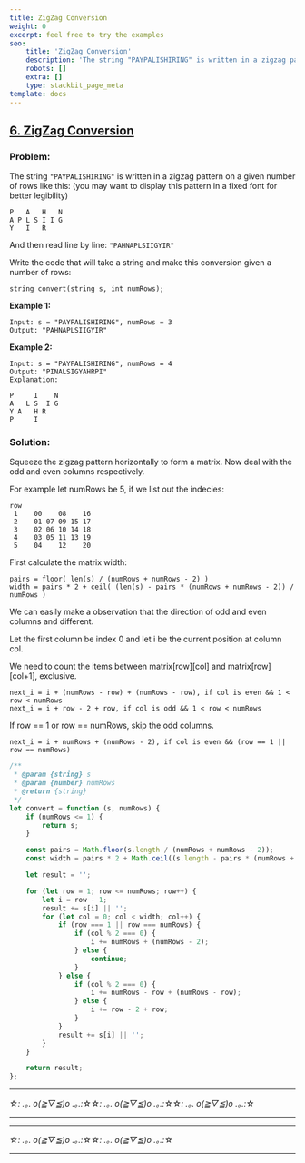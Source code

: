 ```yaml
---
title: ZigZag Conversion
weight: 0
excerpt: feel free to try the examples
seo:
    title: 'ZigZag Conversion'
    description: 'The string "PAYPALISHIRING" is written in a zigzag pattern on a given number of rows like this'
    robots: []
    extra: []
    type: stackbit_page_meta
template: docs
---
```


## [6. ZigZag Conversion](https://leetcode.com/problems/zigzag-conversion/description/)

### Problem:

The string `"PAYPALISHIRING"` is written in a zigzag pattern on a given number of rows like this: (you may want to display this pattern in a fixed font for better legibility)

```
P   A   H   N
A P L S I I G
Y   I   R
```

And then read line by line: `"PAHNAPLSIIGYIR"`

Write the code that will take a string and make this conversion given a number of rows:

```
string convert(string s, int numRows);
```

**Example 1:**

```
Input: s = "PAYPALISHIRING", numRows = 3
Output: "PAHNAPLSIIGYIR"
```

**Example 2:**

```
Input: s = "PAYPALISHIRING", numRows = 4
Output: "PINALSIGYAHRPI"
Explanation:

P     I    N
A   L S  I G
Y A   H R
P     I
```

### Solution:

Squeeze the zigzag pattern horizontally to form a matrix. Now deal with the odd and even columns respectively.

For example let numRows be 5, if we list out the indecies:

```
row
 1    00    08    16
 2    01 07 09 15 17
 3    02 06 10 14 18
 4    03 05 11 13 19
 5    04    12    20
```

First calculate the matrix width:

```
pairs = floor( len(s) / (numRows + numRows - 2) )
width = pairs * 2 + ceil( (len(s) - pairs * (numRows + numRows - 2)) / numRows )
```

We can easily make a observation that the direction of odd and even columns and different.

Let the first column be index 0 and let i be the current position at column col.

We need to count the items between matrix[row][col] and matrix[row][col+1], exclusive.

```
next_i = i + (numRows - row) + (numRows - row), if col is even && 1 < row < numRows
next_i = i + row - 2 + row, if col is odd && 1 < row < numRows
```

If row == 1 or row == numRows, skip the odd columns.

```
next_i = i + numRows + (numRows - 2), if col is even && (row == 1 || row == numRows)
```

```javascript
/**
 * @param {string} s
 * @param {number} numRows
 * @return {string}
 */
let convert = function (s, numRows) {
    if (numRows <= 1) {
        return s;
    }

    const pairs = Math.floor(s.length / (numRows + numRows - 2));
    const width = pairs * 2 + Math.ceil((s.length - pairs * (numRows + numRows - 2)) / numRows);

    let result = '';

    for (let row = 1; row <= numRows; row++) {
        let i = row - 1;
        result += s[i] || '';
        for (let col = 0; col < width; col++) {
            if (row === 1 || row === numRows) {
                if (col % 2 === 0) {
                    i += numRows + (numRows - 2);
                } else {
                    continue;
                }
            } else {
                if (col % 2 === 0) {
                    i += numRows - row + (numRows - row);
                } else {
                    i += row - 2 + row;
                }
            }
            result += s[i] || '';
        }
    }

    return result;
};
```

---

☆*: .｡. o(≧▽≦)o .｡.:*☆☆*: .｡. o(≧▽≦)o .｡.:*☆☆*: .｡. o(≧▽≦)o .｡.:*☆

---

---

☆*: .｡. o(≧▽≦)o .｡.:*☆☆*: .｡. o(≧▽≦)o .｡.:*☆

---
